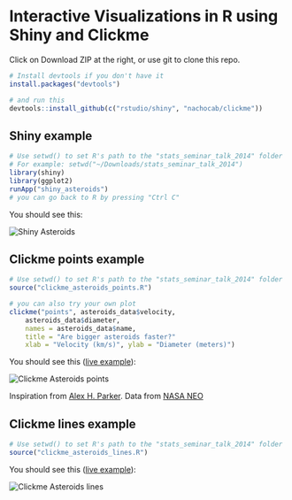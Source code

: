# Interactive Visualizations in R using Shiny and Clickme

Click on Download ZIP at the right, or use git to clone this repo.

``` r
# Install devtools if you don't have it
install.packages("devtools")

# and run this
devtools::install_github(c("rstudio/shiny", "nachocab/clickme"))
```

## Shiny example

``` r
# Use setwd() to set R's path to the "stats_seminar_talk_2014" folder
# For example: setwd("~/Downloads/stats_seminar_talk_2014")
library(shiny)
library(ggplot2)
runApp("shiny_asteroids")
# you can go back to R by pressing "Ctrl C"
```

You should see this:

![Shiny Asteroids](http://imgur.com/Ki7uOhG.jpg)

## Clickme points example

``` r
# Use setwd() to set R's path to the "stats_seminar_talk_2014" folder
source("clickme_asteroids_points.R")

# you can also try your own plot
clickme("points", asteroids_data$velocity,
    asteroids_data$diameter,
    names = asteroids_data$name,
    title = "Are bigger asteroids faster?"
    xlab = "Velocity (km/s)", ylab = "Diameter (meters)")
```

You should see this ([live example](http://rclickme.com/asteroids_points)):

![Clickme Asteroids points](http://imgur.com/ukbKCJ8.jpg)

Inspiration from [Alex H. Parker](https://plot.ly/~alexhp/68/).
Data from [NASA NEO](http://neo.jpl.nasa.gov/cgi-bin/neo_ca?type=NEO&hmax=all&sort=date&sdir=ASC&tlim=all&dmax=5LD&max_rows=50&fmt=full&action=Display+Table&show=1)

## Clickme lines example

``` r
# Use setwd() to set R's path to the "stats_seminar_talk_2014" folder
source("clickme_asteroids_lines.R")
```

You should see this ([live example](http://rclickme.com/asteroids_lines)):

![Clickme Asteroids lines](http://i.imgur.com/gNiWi6E.jpg)
